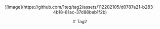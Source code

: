 <p align="center">
![image](https://github.com/1teq/tag2/assets/112202105/d0787a21-b283-4b18-81ac-37d88beb1f2b)
</p>

  <p style="text-align: center;">
  # Tag2
</p>
